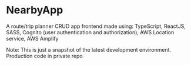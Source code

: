 # NearbyApp
A route/trip planner CRUD app frontend made using: TypeScript, ReactJS, SASS, Cognito (user authentication and authorization), AWS Location service, AWS Amplify

Note: This is just a snapshot of the latest development environment. Production code in private repo


